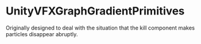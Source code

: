 # UnityVFXGraphGradientPrimitives
 Originally designed to deal with the situation that the kill component makes particles disappear abruptly.
